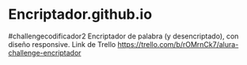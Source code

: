 # Encriptador.github.io
#challengecodificador2
Encriptador de palabra (y desencriptado), con diseño responsive. Link de Trello https://trello.com/b/rOMrnCk7/alura-challenge-encriptador
